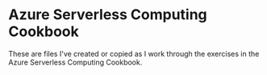 # Azure Serverless Computing Cookbook

These are files I've created or copied as I work through the exercises in the Azure Serverless Computing Cookbook.
